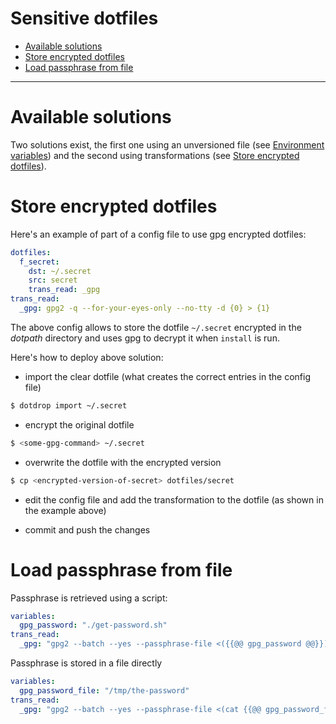# Sensitive dotfiles

* [Available solutions](#available-solutions)
* [Store encrypted dotfiles](#store-encrypted-dotfiles)
* [Load passphrase from file](#load-passphrase-from-file)

---

# Available solutions

Two solutions exist, the first one using an unversioned file (see [Environment variables](../template/templating.md#environment-variables))
and the second using transformations (see [Store encrypted dotfiles](#store-encrypted-dotfiles)).

# Store encrypted dotfiles

Here's an example of part of a config file to use gpg encrypted dotfiles:
```yaml
dotfiles:
  f_secret:
    dst: ~/.secret
    src: secret
    trans_read: _gpg
trans_read:
  _gpg: gpg2 -q --for-your-eyes-only --no-tty -d {0} > {1}
```

The above config allows to store the dotfile `~/.secret` encrypted in the *dotpath*
directory and uses gpg to decrypt it when `install` is run.

Here's how to deploy above solution:

* import the clear dotfile (what creates the correct entries in the config file)

```bash
$ dotdrop import ~/.secret
```

* encrypt the original dotfile

```bash
$ <some-gpg-command> ~/.secret
```

* overwrite the dotfile with the encrypted version

```bash
$ cp <encrypted-version-of-secret> dotfiles/secret
```

* edit the config file and add the transformation to the dotfile
  (as shown in the example above)

* commit and push the changes

# Load passphrase from file

Passphrase is retrieved using a script:
```yaml
variables:
  gpg_password: "./get-password.sh"
trans_read:
  _gpg: "gpg2 --batch --yes --passphrase-file <({{@@ gpg_password @@}}) -q --for-your-eyes-only --no-tty -d {0} > {1}"
```

Passphrase is stored in a file directly
```yaml
variables:
  gpg_password_file: "/tmp/the-password"
trans_read:
  _gpg: "gpg2 --batch --yes --passphrase-file <(cat {{@@ gpg_password_file @@}}) -q --for-your-eyes-only --no-tty -d {0} > {1}"
```
